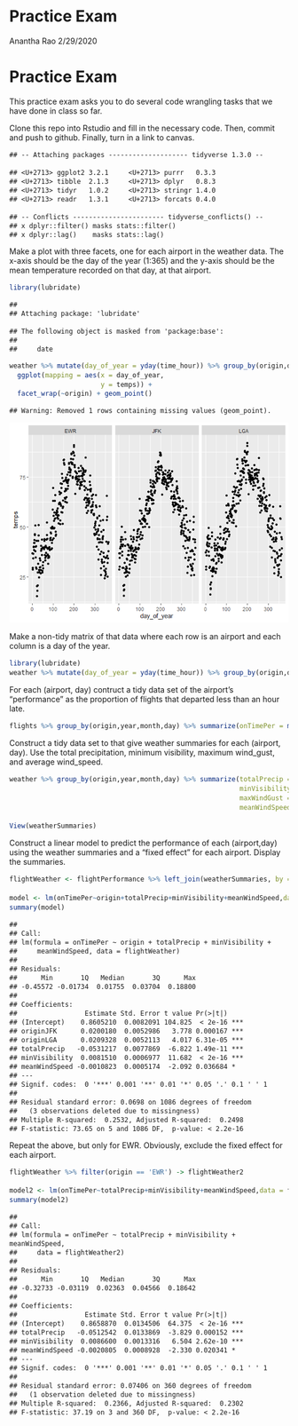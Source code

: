 Practice Exam
================
Anantha Rao
2/29/2020

# Practice Exam

This practice exam asks you to do several code wrangling tasks that we
have done in class so far.

Clone this repo into Rstudio and fill in the necessary code. Then,
commit and push to github. Finally, turn in a link to canvas.

    ## -- Attaching packages -------------------- tidyverse 1.3.0 --

    ## <U+2713> ggplot2 3.2.1     <U+2713> purrr   0.3.3
    ## <U+2713> tibble  2.1.3     <U+2713> dplyr   0.8.3
    ## <U+2713> tidyr   1.0.2     <U+2713> stringr 1.4.0
    ## <U+2713> readr   1.3.1     <U+2713> forcats 0.4.0

    ## -- Conflicts ----------------------- tidyverse_conflicts() --
    ## x dplyr::filter() masks stats::filter()
    ## x dplyr::lag()    masks stats::lag()

Make a plot with three facets, one for each airport in the weather data.
The x-axis should be the day of the year (1:365) and the y-axis should
be the mean temperature recorded on that day, at that airport.

``` r
library(lubridate)
```

    ## 
    ## Attaching package: 'lubridate'

    ## The following object is masked from 'package:base':
    ## 
    ##     date

``` r
weather %>% mutate(day_of_year = yday(time_hour)) %>% group_by(origin,day_of_year) %>% summarize(temps = mean(temp)) %>% 
  ggplot(mapping = aes(x = day_of_year,
                       y = temps)) +
  facet_wrap(~origin) + geom_point()
```

    ## Warning: Removed 1 rows containing missing values (geom_point).

![](README_files/figure-gfm/unnamed-chunk-2-1.png)<!-- -->

Make a non-tidy matrix of that data where each row is an airport and
each column is a day of the year.

``` r
library(lubridate)
weather %>% mutate(day_of_year = yday(time_hour)) %>% group_by(origin,day_of_year) %>% summarize(temps = mean(temp)) %>% pivot_wider(names_from = day_of_year,values_from = temps) %>% View
```

For each (airport, day) contruct a tidy data set of the airport’s
“performance” as the proportion of flights that departed less than an
hour late.

``` r
flights %>% group_by(origin,year,month,day) %>% summarize(onTimePer = mean(dep_delay < 60,na.rm = T)) -> flightPerformance
```

Construct a tidy data set to that give weather summaries for each
(airport, day). Use the total precipitation, minimum visibility, maximum
wind\_gust, and average wind\_speed.

``` r
weather %>% group_by(origin,year,month,day) %>% summarize(totalPrecip = sum(precip),
                                                          minVisibility = min(visib),
                                                          maxWindGust = max(wind_gust,na.rm = T),
                                                          meanWindSpeed = mean(wind_speed,na.rm = T)) -> weatherSummaries

View(weatherSummaries)
```

Construct a linear model to predict the performance of each
(airport,day) using the weather summaries and a “fixed effect” for each
airport. Display the summaries.

``` r
flightWeather <- flightPerformance %>% left_join(weatherSummaries, by = c('origin','year','month','day'))

model <- lm(onTimePer~origin+totalPrecip+minVisibility+meanWindSpeed,data = flightWeather)
summary(model)
```

    ## 
    ## Call:
    ## lm(formula = onTimePer ~ origin + totalPrecip + minVisibility + 
    ##     meanWindSpeed, data = flightWeather)
    ## 
    ## Residuals:
    ##      Min       1Q   Median       3Q      Max 
    ## -0.45572 -0.01734  0.01755  0.03704  0.18800 
    ## 
    ## Coefficients:
    ##                 Estimate Std. Error t value Pr(>|t|)    
    ## (Intercept)    0.8605210  0.0082091 104.825  < 2e-16 ***
    ## originJFK      0.0200180  0.0052986   3.778 0.000167 ***
    ## originLGA      0.0209328  0.0052113   4.017 6.31e-05 ***
    ## totalPrecip   -0.0531217  0.0077869  -6.822 1.49e-11 ***
    ## minVisibility  0.0081510  0.0006977  11.682  < 2e-16 ***
    ## meanWindSpeed -0.0010823  0.0005174  -2.092 0.036684 *  
    ## ---
    ## Signif. codes:  0 '***' 0.001 '**' 0.01 '*' 0.05 '.' 0.1 ' ' 1
    ## 
    ## Residual standard error: 0.0698 on 1086 degrees of freedom
    ##   (3 observations deleted due to missingness)
    ## Multiple R-squared:  0.2532, Adjusted R-squared:  0.2498 
    ## F-statistic: 73.65 on 5 and 1086 DF,  p-value: < 2.2e-16

Repeat the above, but only for EWR. Obviously, exclude the fixed effect
for each airport.

``` r
flightWeather %>% filter(origin == 'EWR') -> flightWeather2

model2 <- lm(onTimePer~totalPrecip+minVisibility+meanWindSpeed,data = flightWeather2)
summary(model2)
```

    ## 
    ## Call:
    ## lm(formula = onTimePer ~ totalPrecip + minVisibility + meanWindSpeed, 
    ##     data = flightWeather2)
    ## 
    ## Residuals:
    ##      Min       1Q   Median       3Q      Max 
    ## -0.32733 -0.03119  0.02363  0.04566  0.18642 
    ## 
    ## Coefficients:
    ##                 Estimate Std. Error t value Pr(>|t|)    
    ## (Intercept)    0.8658870  0.0134506  64.375  < 2e-16 ***
    ## totalPrecip   -0.0512542  0.0133869  -3.829 0.000152 ***
    ## minVisibility  0.0086600  0.0013316   6.504 2.62e-10 ***
    ## meanWindSpeed -0.0020805  0.0008928  -2.330 0.020341 *  
    ## ---
    ## Signif. codes:  0 '***' 0.001 '**' 0.01 '*' 0.05 '.' 0.1 ' ' 1
    ## 
    ## Residual standard error: 0.07406 on 360 degrees of freedom
    ##   (1 observation deleted due to missingness)
    ## Multiple R-squared:  0.2366, Adjusted R-squared:  0.2302 
    ## F-statistic: 37.19 on 3 and 360 DF,  p-value: < 2.2e-16
